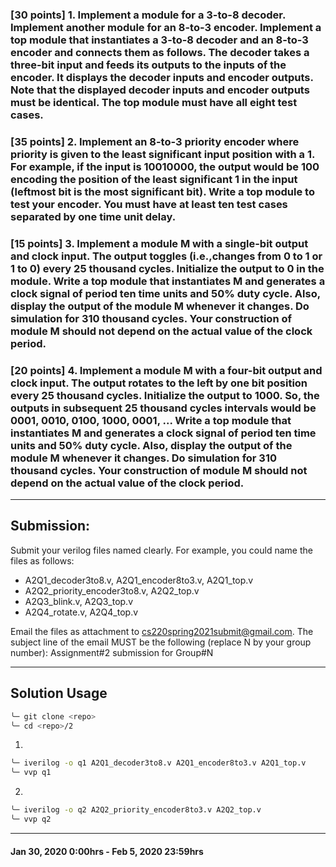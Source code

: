 ### [30 points] 1. Implement a module for a 3-to-8 decoder. Implement another module for an 8-to-3 encoder. Implement a top module that instantiates a 3-to-8 decoder and an 8-to-3 encoder and connects them as follows. The decoder takes a three-bit input and feeds its outputs to the inputs of the encoder. It displays the decoder inputs and encoder outputs. Note that the displayed decoder inputs and encoder outputs must be identical. The top module must have all eight test cases.

### [35 points] 2. Implement an 8-to-3 priority encoder where priority is given to the least significant input position with a 1. For example, if the input is 10010000, the output would be 100 encoding the position of the least significant 1 in the input (leftmost bit is the most significant bit). Write a top module to test your encoder. You must have at least ten test cases separated by one time unit delay.

### [15 points] 3. Implement a module M with a single-bit output and clock input. The output toggles (i.e.,changes from 0 to 1 or 1 to 0) every 25 thousand cycles. Initialize the output to 0 in the module. Write a top module that instantiates M and generates a clock signal of period ten time units and 50% duty cycle. Also, display the output of the module M whenever it changes. Do simulation for 310 thousand cycles. Your construction of module M should not depend on the actual value of the clock period.

### [20 points] 4. Implement a module M with a four-bit output and clock input. The output rotates to the left by one bit position every 25 thousand cycles. Initialize the output to 1000. So, the outputs in subsequent 25 thousand cycles intervals would be 0001, 0010, 0100, 1000, 0001, ... Write a top module that instantiates M and generates a clock signal of period ten time units and 50% duty cycle. Also, display the output of the module M whenever it changes. Do simulation for 310 thousand cycles. Your construction of module M should not depend on the actual value of the clock period.

----------------
## Submission:
Submit your verilog files named clearly. For example, you could name the
files as follows:

* A2Q1_decoder3to8.v, A2Q1_encoder8to3.v, A2Q1_top.v
* A2Q2_priority_encoder3to8.v, A2Q2_top.v
* A2Q3_blink.v, A2Q3_top.v
* A2Q4_rotate.v, A2Q4_top.v

Email the files as attachment to cs220spring2021submit@gmail.com. The subject line of the email MUST be the
following (replace N by your group number): Assignment#2 submission for Group#N

---------------
## Solution Usage
```bash
╰─ git clone <repo>
╰─ cd <repo>/2
```
1.
```bash
╰─ iverilog -o q1 A2Q1_decoder3to8.v A2Q1_encoder8to3.v A2Q1_top.v
╰─ vvp q1 
```
2.
```bash
╰─ iverilog -o q2 A2Q2_priority_encoder8to3.v A2Q2_top.v
╰─ vvp q2 
```
---------------
#### Jan 30, 2020 0:00hrs - Feb 5, 2020 23:59hrs